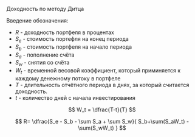 Доходность по методу Дитца

Введение обозначения:
- $R$ - доходность портфеля в процентах
- $S_e$ - стоимость портефля на конец периода 
- $S_b$ - стоимость портфеля на начало периода
- $S_a$ - пополнение счёта
- $S_w$ - снятия со счёта
- $W_t$ - временной весовой коэффициент, который приминяется к каждому денежному потоку в портфеле
- $T$ - длительность отчётного периода в днях, за который считается доходность.
- $t$ - количество дней с начала инвестирования

$$
W_t = \dfrac{T-t}{T}
$$

$$
R= \dfrac{S_e - S_b - \sum
S_a + \sum S_w}{
    S_b+\sum(S_aW_t) - \sum(S_wW_t)
}
$$